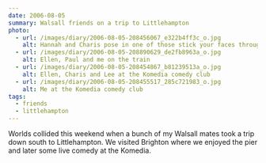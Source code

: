 ```yaml
---
date: 2006-08-05
summary: Walsall friends on a trip to Littlehampton
photo:
  - url: /images/diary/2006-08-05-208456067_e322b4ff3c_o.jpg
    alt: Hannah and Charis pose in one of those stick your faces through the hole things on Brighton beach
  - url: /images/diary/2006-08-05-208890629_de2fb8963a_o.jpg
    alt: Ellen, Paul and me on the train
  - url: /images/diary/2006-08-05-208454867_b81239513a_o.jpg
    alt: Ellen, Charis and Lee at the Komedia comedy club
  - url: /images/diary/2006-08-05-208455517_285c721983_o.jpg
    alt: Me at the Komedia comedy club
tags:
  - friends
  - littlehampton
---
```

Worlds collided this weekend when a bunch of my Walsall mates took a trip down south to Littlehampton. We visited Brighton where we enjoyed the pier and later some live comedy at the Komedia. 